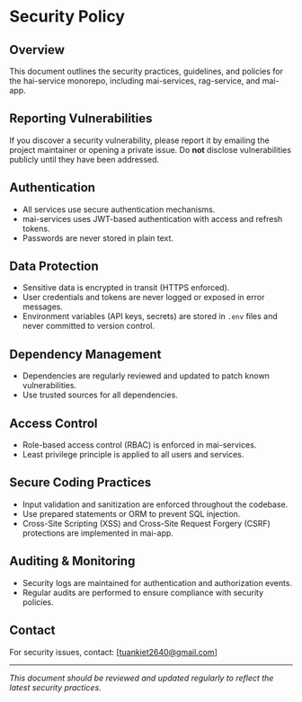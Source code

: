 # Security Policy

## Overview
This document outlines the security practices, guidelines, and policies for the hai-service monorepo, including mai-services, rag-service, and mai-app.

## Reporting Vulnerabilities
If you discover a security vulnerability, please report it by emailing the project maintainer or opening a private issue. Do **not** disclose vulnerabilities publicly until they have been addressed.

## Authentication
- All services use secure authentication mechanisms.
- mai-services uses JWT-based authentication with access and refresh tokens.
- Passwords are never stored in plain text.

## Data Protection
- Sensitive data is encrypted in transit (HTTPS enforced).
- User credentials and tokens are never logged or exposed in error messages.
- Environment variables (API keys, secrets) are stored in `.env` files and never committed to version control.

## Dependency Management
- Dependencies are regularly reviewed and updated to patch known vulnerabilities.
- Use trusted sources for all dependencies.

## Access Control
- Role-based access control (RBAC) is enforced in mai-services.
- Least privilege principle is applied to all users and services.

## Secure Coding Practices
- Input validation and sanitization are enforced throughout the codebase.
- Use prepared statements or ORM to prevent SQL injection.
- Cross-Site Scripting (XSS) and Cross-Site Request Forgery (CSRF) protections are implemented in mai-app.

## Auditing & Monitoring
- Security logs are maintained for authentication and authorization events.
- Regular audits are performed to ensure compliance with security policies.

## Contact
For security issues, contact: [tuankiet2640@gmail.com]

---

_This document should be reviewed and updated regularly to reflect the latest security practices._
